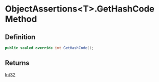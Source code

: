 # ObjectAssertions&lt;T&gt;.GetHashCode Method
## Definition

```c#
public sealed override int GetHashCode();
```

## Returns

[Int32](https://learn.microsoft.com/en-gb/dotnet/api/System.Int32)
